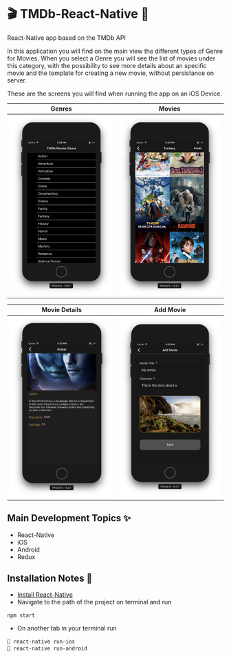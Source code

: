 # 🎬 TMDb-React-Native 🍿

React-Native app based on the TMDb API

In this application you will find on the main view the different types of Genre for Movies.  When you select a Genre you will see the list of movies under this category, with the possibility to see more details about an specific movie and the template for creating a new movie, without persistance on server.

These are the screens you will find when running the app on an iOS Device.

Genres                     |  Movies
:-------------------------:|:-------------------------:
![main](https://github.com/syllerim/TMDb-React-Native/blob/master/src/resources/all_genres.png) | ![detail](https://github.com/syllerim/TMDb-React-Native/blob/master/src/resources/all_movies.png)

Movie Details              |  Add Movie
:-------------------------:|:-------------------------:
![main](https://github.com/syllerim/TMDb-React-Native/blob/master/src/resources/movie_detail.png) | ![detail](https://github.com/syllerim/TMDb-React-Native/blob/master/src/resources/add_movie.png)

## Main Development Topics ✨

- React-Native
- iOS
- Android
- Redux

## Installation Notes 📝

- [Install React-Native](https://facebook.github.io/react-native/docs/getting-started)
- Navigate to the path of the project on terminal and run

```
npm start
```

- On another tab in your terminal run 

``` 
 react-native run-ios
🤖 react-native run-android

```
